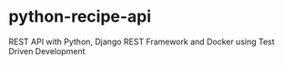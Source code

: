 # python-recipe-api
REST API with Python, Django REST Framework and Docker using Test Driven Development 
